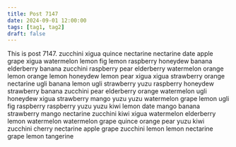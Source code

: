 ```yaml
---
title: Post 7147
date: 2024-09-01 12:00:00
tags: [tag1, tag2]
draft: false
---
```

This is post 7147.
zucchini
xigua
quince
nectarine
nectarine
date
apple
grape
xigua
watermelon
lemon
fig
lemon
raspberry
honeydew
banana
elderberry
banana
zucchini
raspberry
pear
elderberry
watermelon
orange
lemon
orange
lemon
honeydew
lemon
pear
xigua
xigua
strawberry
orange
nectarine
ugli
banana
lemon
ugli
strawberry
yuzu
raspberry
honeydew
strawberry
banana
zucchini
pear
elderberry
orange
watermelon
ugli
honeydew
xigua
strawberry
mango
yuzu
yuzu
watermelon
grape
lemon
ugli
fig
raspberry
raspberry
yuzu
yuzu
kiwi
lemon
date
mango
banana
strawberry
mango
nectarine
zucchini
kiwi
xigua
watermelon
elderberry
lemon
watermelon
watermelon
grape
quince
orange
pear
yuzu
kiwi
zucchini
cherry
nectarine
apple
grape
zucchini
lemon
lemon
nectarine
grape
lemon
tangerine
